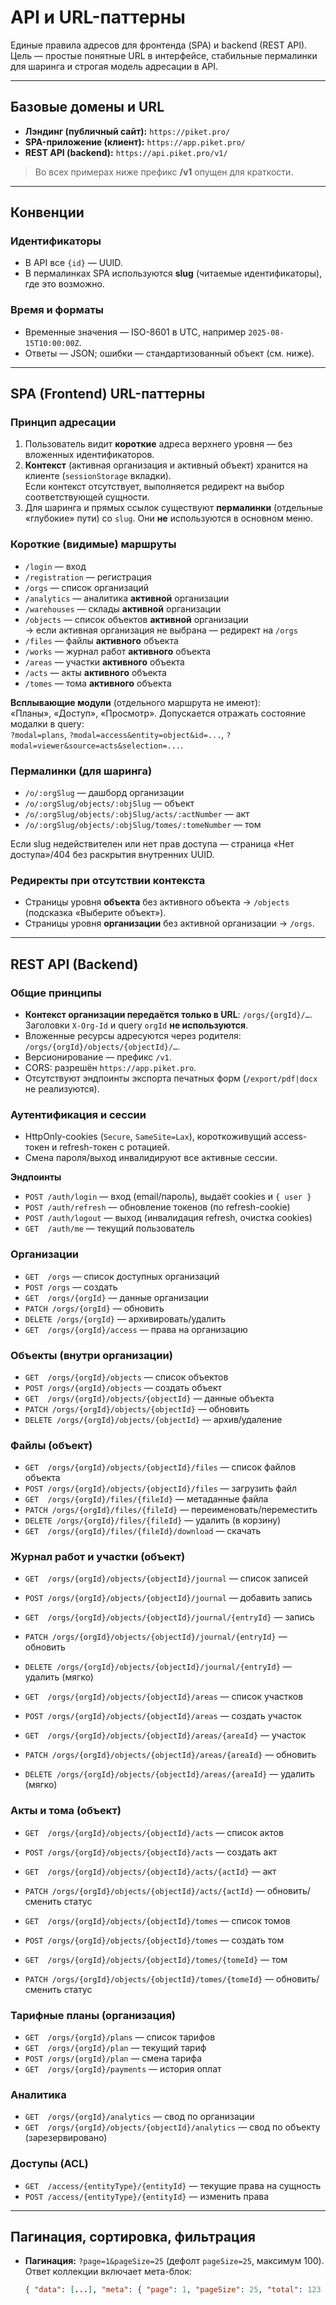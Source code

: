 # API и URL-паттерны

Единые правила адресов для фронтенда (SPA) и backend (REST API).  
Цель — простые понятные URL в интерфейсе, стабильные пермалинки для шаринга и строгая модель адресации в API.

---

## Базовые домены и URL

- **Лэндинг (публичный сайт):** `https://piket.pro/`
- **SPA-приложение (клиент):** `https://app.piket.pro/`
- **REST API (backend):** `https://api.piket.pro/v1/`

> Во всех примерах ниже префикс **/v1** опущен для краткости.

---

## Конвенции

### Идентификаторы
- В API все `{id}` — UUID.
- В пермалинках SPA используются **slug** (читаемые идентификаторы), где это возможно.

### Время и форматы
- Временные значения — ISO-8601 в UTC, например `2025-08-15T10:00:00Z`.
- Ответы — JSON; ошибки — стандартизованный объект (см. ниже).

---

## SPA (Frontend) URL-паттерны

### Принцип адресации
1. Пользователь видит **короткие** адреса верхнего уровня — без вложенных идентификаторов.
2. **Контекст** (активная организация и активный объект) хранится на клиенте (`sessionStorage` вкладки).  
   Если контекст отсутствует, выполняется редирект на выбор соответствующей сущности.
3. Для шаринга и прямых ссылок существуют **пермалинки** (отдельные «глубокие» пути) со `slug`. Они **не** используются в основном меню.

### Короткие (видимые) маршруты
- `/login` — вход
- `/registration` — регистрация
- `/orgs` — список организаций
- `/analytics` — аналитика **активной** организации
- `/warehouses` — склады **активной** организации
- `/objects` — список объектов **активной** организации  
  → если активная организация не выбрана — редирект на `/orgs`
- `/files` — файлы **активного** объекта
- `/works` — журнал работ **активного** объекта
- `/areas` — участки **активного** объекта
- `/acts` — акты **активного** объекта
- `/tomes` — тома **активного** объекта

**Всплывающие модули** (отдельного маршрута не имеют):  
«Планы», «Доступ», «Просмотр». Допускается отражать состояние модалки в query:  
`?modal=plans`, `?modal=access&entity=object&id=...`, `?modal=viewer&source=acts&selection=...`.

### Пермалинки (для шаринга)
- `/o/:orgSlug` — дашборд организации
- `/o/:orgSlug/objects/:objSlug` — объект
- `/o/:orgSlug/objects/:objSlug/acts/:actNumber` — акт
- `/o/:orgSlug/objects/:objSlug/tomes/:tomeNumber` — том

Если slug недействителен или нет прав доступа — страница «Нет доступа»/404 без раскрытия внутренних UUID.

### Редиректы при отсутствии контекста
- Страницы уровня **объекта** без активного объекта → `/objects` (подсказка «Выберите объект»).
- Страницы уровня **организации** без активной организации → `/orgs`.

---

## REST API (Backend)

### Общие принципы
- **Контекст организации передаётся только в URL**: `/orgs/{orgId}/…`.  
  Заголовки `X-Org-Id` и query `orgId` **не используются**.
- Вложенные ресурсы адресуются через родителя: `/orgs/{orgId}/objects/{objectId}/…`.
- Версионирование — префикс `/v1`.
- CORS: разрешён `https://app.piket.pro`.
- Отсутствуют эндпоинты экспорта печатных форм (`/export/pdf|docx` не реализуются).

### Аутентификация и сессии
- HttpOnly-cookies (`Secure`, `SameSite=Lax`), короткоживущий access-токен и refresh-токен с ротацией.
- Смена пароля/выход инвалидируют все активные сессии.

**Эндпоинты**
- `POST /auth/login` — вход (email/пароль), выдаёт cookies и `{ user }`
- `POST /auth/refresh` — обновление токенов (по refresh-cookie)
- `POST /auth/logout` — выход (инвалидация refresh, очистка cookies)
- `GET  /auth/me` — текущий пользователь

### Организации
- `GET  /orgs` — список доступных организаций
- `POST /orgs` — создать
- `GET  /orgs/{orgId}` — данные организации
- `PATCH /orgs/{orgId}` — обновить
- `DELETE /orgs/{orgId}` — архивировать/удалить
- `GET  /orgs/{orgId}/access` — права на организацию

### Объекты (внутри организации)
- `GET  /orgs/{orgId}/objects` — список объектов
- `POST /orgs/{orgId}/objects` — создать объект
- `GET  /orgs/{orgId}/objects/{objectId}` — данные объекта
- `PATCH /orgs/{orgId}/objects/{objectId}` — обновить
- `DELETE /orgs/{orgId}/objects/{objectId}` — архив/удаление

### Файлы (объект)
- `GET  /orgs/{orgId}/objects/{objectId}/files` — список файлов объекта
- `POST /orgs/{orgId}/objects/{objectId}/files` — загрузить файл
- `GET  /orgs/{orgId}/files/{fileId}` — метаданные файла
- `PATCH /orgs/{orgId}/files/{fileId}` — переименовать/переместить
- `DELETE /orgs/{orgId}/files/{fileId}` — удалить (в корзину)
- `GET  /orgs/{orgId}/files/{fileId}/download` — скачать

### Журнал работ и участки (объект)
- `GET  /orgs/{orgId}/objects/{objectId}/journal` — список записей
- `POST /orgs/{orgId}/objects/{objectId}/journal` — добавить запись
- `GET  /orgs/{orgId}/objects/{objectId}/journal/{entryId}` — запись
- `PATCH /orgs/{orgId}/objects/{objectId}/journal/{entryId}` — обновить
- `DELETE /orgs/{orgId}/objects/{objectId}/journal/{entryId}` — удалить (мягко)

- `GET  /orgs/{orgId}/objects/{objectId}/areas` — список участков
- `POST /orgs/{orgId}/objects/{objectId}/areas` — создать участок
- `GET  /orgs/{orgId}/objects/{objectId}/areas/{areaId}` — участок
- `PATCH /orgs/{orgId}/objects/{objectId}/areas/{areaId}` — обновить
- `DELETE /orgs/{orgId}/objects/{objectId}/areas/{areaId}` — удалить (мягко)

### Акты и тома (объект)
- `GET  /orgs/{orgId}/objects/{objectId}/acts` — список актов
- `POST /orgs/{orgId}/objects/{objectId}/acts` — создать акт
- `GET  /orgs/{orgId}/objects/{objectId}/acts/{actId}` — акт
- `PATCH /orgs/{orgId}/objects/{objectId}/acts/{actId}` — обновить/сменить статус

- `GET  /orgs/{orgId}/objects/{objectId}/tomes` — список томов
- `POST /orgs/{orgId}/objects/{objectId}/tomes` — создать том
- `GET  /orgs/{orgId}/objects/{objectId}/tomes/{tomeId}` — том
- `PATCH /orgs/{orgId}/objects/{objectId}/tomes/{tomeId}` — обновить/сменить статус

### Тарифные планы (организация)
- `GET  /orgs/{orgId}/plans` — список тарифов
- `GET  /orgs/{orgId}/plan` — текущий тариф
- `POST /orgs/{orgId}/plan` — смена тарифа
- `GET  /orgs/{orgId}/payments` — история оплат

### Аналитика
- `GET  /orgs/{orgId}/analytics` — свод по организации
- `GET  /orgs/{orgId}/objects/{objectId}/analytics` — свод по объекту (зарезервировано)

### Доступы (ACL)
- `GET  /access/{entityType}/{entityId}` — текущие права на сущность
- `POST /access/{entityType}/{entityId}` — изменить права

---

## Пагинация, сортировка, фильтрация

- **Пагинация:** `?page=1&pageSize=25` (дефолт `pageSize=25`, максимум 100).  
  Ответ коллекции включает мета-блок:
  ```json
  { "data": [...], "meta": { "page": 1, "pageSize": 25, "total": 123 } }
